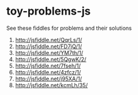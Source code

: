 toy-problems-js
===============

See these fiddles for problems and their solutions

1. http://jsfiddle.net/QqrLs/1/
2. http://jsfiddle.net/FD7jQ/1/
3. http://jsfiddle.net/YM7th/1/
4. http://jsfiddle.net/5QgwK/2/
5. http://jsfiddle.net/7fseh/1/
6. http://jsfiddle.net/4zfcz/1/
7. http://jsfiddle.net/j95XA/1/
8. http://jsfiddle.net/kcmLh/35/



